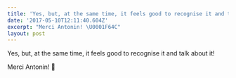 ```yaml
---
title: 'Yes, but, at the same time, it feels good to recognise it and talk about it!'
date: '2017-05-10T12:11:40.604Z'
excerpt: "Merci Antonin! \U0001F64C"
layout: post
---
```

Yes, but, at the same time, it feels good to recognise it and talk about it!

Merci Antonin! 🙌
